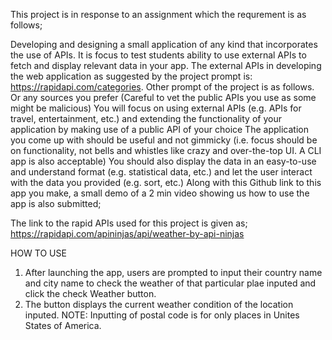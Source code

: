 This project is in response to an assignment which the requrement is as follows;

Developing and designing a small application of any kind that incorporates the use of APIs.
It is focus to test students ability to use external APIs to fetch and display relevant data in your app.
The external APIs in developing the web application as suggested by the project prompt is: https://rapidapi.com/categories. Other prompt of the project is as follows. Or any sources you prefer (Careful to vet the public APIs you use as some might be malicious) You will focus on using external APIs (e.g. APIs for travel, entertainment, etc.) and extending the functionality of your application by making use of a public API of your choice The application you come up with should be useful and not gimmicky (i.e. focus should be on functionality, not bells and whistles like crazy and over-the-top UI. A CLI app is also acceptable) You should also display the data in an easy-to-use and understand format (e.g. statistical data, etc.) and let the user interact with the data you provided (e.g. sort, etc.) Along with this Github link to this app you make, a small demo of a 2 min video showing us how to use the app is also submitted;

The link to the rapid APIs used for this project is given as; https://rapidapi.com/apininjas/api/weather-by-api-ninjas

HOW TO USE
1. After launching the app, users are prompted to input their country name and city name to check the weather of that particular plae inputed and click the check Weather button.
2. The button displays the current weather condition of the location inputed.
NOTE: Inputting of postal code is for only places in Unites States of America.  
